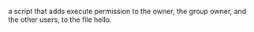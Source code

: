 a script that adds execute permission to the owner, the group owner, and the other users, to the file hello.
